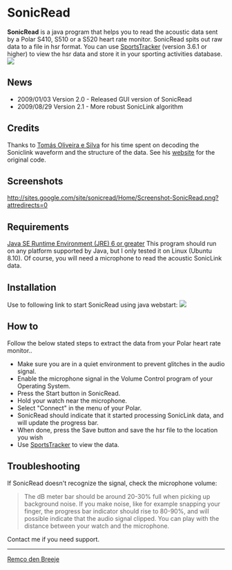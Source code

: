 # SonicRead #

**SonicRead** is a java program that helps you to read the acoustic data sent by a Polar S410, S510 or a S520 heart rate monitor. SonicRead spits out raw data to a file in hsr format. You can use [SportsTracker](http://www.saring.de/sportstracker/index.html) (version 3.6.1 or higher) to view the hsr data and store it in your sporting activities database. [![](http://mac.softpedia.com/base_img/softpedia_free_award_f.gif)](http://mac.softpedia.com/progClean/SonicRead-Clean-65940.html)

## News ##
  * 2009/01/03 Version 2.0 - Released GUI version of SonicRead
  * 2009/08/29 Version 2.1 - More robust SonicLink algorithm

## Credits ##
Thanks to [Tomás Oliveira e Silva](http://www.ieeta.pt/~tos) for his time spent on decoding the Soniclink waveform and the structure of the data. See his [website](http://www.ieeta.pt/~tos/software/polar_s410.html) for the original code.

## Screenshots ##
http://sites.google.com/site/sonicread/Home/Screenshot-SonicRead.png?attredirects=0

## Requirements ##
[Java SE Runtime Environment (JRE) 6 or greater](http://java.sun.com/javase/downloads/index.jsp)
This program should run on any platform supported by Java, but I only tested it on Linux (Ubuntu 8.10).
Of course, you will need a microphone to read the acoustic SonicLink data.

## Installation ##
Use to following link to start SonicRead using java webstart:
[![](http://sites.google.com/site/sonicread/_/rsrc/1230819339226/Home/webstart.png)](http://sites.google.com/site/sonicread/Home/sonicread.jnlp?attredirects=0)

<a href='Hidden comment: 
Or see the [http://code.google.com/p/sonicread/downloads/list downloads] section for a jar.
'></a>

## How to ##

Follow the below stated steps to extract the data from your Polar heart rate monitor..

  * Make sure you are in a quiet environment to prevent glitches in the audio signal.
  * Enable the microphone signal in the Volume Control program of your Operating System.
  * Press the Start button in SonicRead.
  * Hold your watch near the microphone.
  * Select "Connect" in the menu of your Polar.
  * SonicRead should indicate that it started processing SonicLink data, and will update the progress bar.
  * When done, press the Save button and save the hsr file to the location you wish
  * Use [SportsTracker](http://www.saring.de/sportstracker/index.html) to view the data.

## Troubleshooting ##

If SonicRead doesn't recognize the signal, check the microphone volume:
> The dB meter bar should be around 20-30% full when picking up background noise. If you make noise, like for example snapping your finger, the progress bar indicator should rise to 80-90%, and will possible indicate that the audio signal clipped.
> You can play with the distance between your watch and the microphone.

Contact me if you need support.


---


[Remco den Breeje](mailto:stacium@gmail.com)


